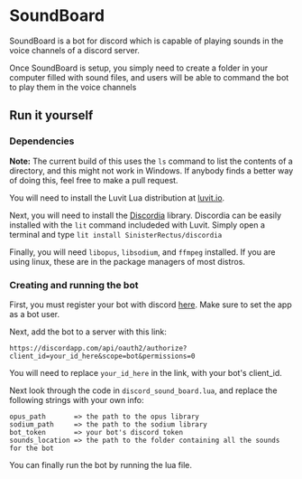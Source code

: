 # SoundBoard

SoundBoard is a bot for discord which is capable of playing sounds in the
voice channels of a discord server.

Once SoundBoard is setup, you simply need to create a folder in your computer
filled with sound files, and users will be able to command the bot to
play them in the voice channels

## Run it yourself

### Dependencies

**Note:** The current build of this uses the ``ls`` command to list
the contents of a directory, and this might not work in Windows. If anybody
finds a better way of doing this, feel free to make a pull request.

You will need to install the Luvit Lua distribution at
[luvit.io](https://luvit.io/).

Next, you will need to install the
[Discordia](https://github.com/SinisterRectus/Discordia) library. Discordia
can be easily installed with the ``lit`` command includeded with Luvit.
Simply open a terminal and type ``lit install SinisterRectus/discordia``

Finally, you will need ``libopus``, ``libsodium``, and ``ffmpeg`` installed.
If you are using linux, these are in the package managers of most distros.

### Creating and running the bot

First, you must register your bot with discord
[here](https://discordapp.com/developers/applications/me/create).
Make sure to set the app as a bot user.

Next, add the bot to a server with this link:
```
https://discordapp.com/api/oauth2/authorize?client_id=your_id_here&scope=bot&permissions=0
```
You will need to replace ``your_id_here`` in the link, with your bot's client_id.

Next look through the code in ``discord_sound_board.lua``, and replace the
following strings with your own info:
```
opus_path       => the path to the opus library
sodium_path     => the path to the sodium library
bot_token       => your bot's discord token
sounds_location => the path to the folder containing all the sounds for the bot
```

You can finally run the bot by running the lua file.

